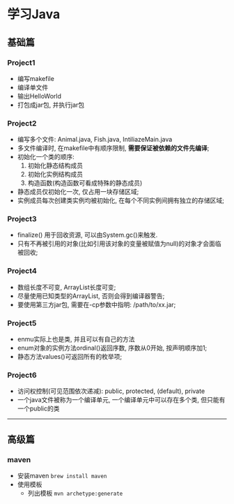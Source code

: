 # 学习Java

## 基础篇

### Project1
- 编写makefile
- 编译单文件
- 输出HelloWorld
- 打包成jar包, 并执行jar包

### Project2
- 编写多个文件: Animal.java, Fish.java, IntiliazeMain.java
- 多文件编译时, 在makefile中有顺序限制, **需要保证被依赖的文件先编译**;
- 初始化一个类的顺序: 
    1. 初始化静态结构成员
    2. 初始化实例结构成员
    3. 构造函数(构造函数可看成特殊的静态成员)
- 静态成员仅初始化一次, 仅占用一块存储区域;
- 实例成员每次创建类实例均被初始化, 在每个不同实例间拥有独立的存储区域;

### Project3
- finalize() 用于回收资源, 可以由System.gc()来触发.
- 只有不再被引用的对象(比如引用该对象的变量被赋值为null)的对象才会面临被回收;

### Project4
- 数组长度不可变, ArrayList长度可变;
- 尽量使用已知类型的ArrayList<T>, 否则会得到编译器警告;
- 要使用第三方jar包, 需要在-cp参数中指明: /path/to/xx.jar;

### Project5 
- enmu实际上也是类, 并且可以有自己的方法
- enum对象的实例方法ordinal()返回序数, 序数从0开始, 按声明顺序加1;
- 静态方法values()可返回所有的枚举项;

### Project6
- 访问权控制(可见范围依次递减): public, protected, (default), private
- 一个java文件被称为一个编译单元, 一个编译单元中可以存在多个类, 但只能有一个public的类

---

## 高级篇

### maven 
- 安装maven
    `brew install maven`
- 使用模板
    - 列出模板
        `mvn archetype:generate`

